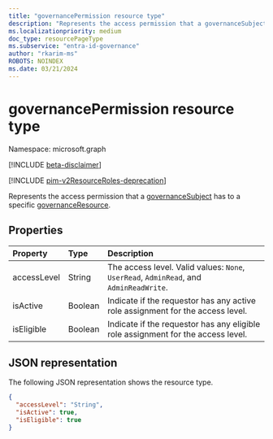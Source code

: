 ```yaml
---
title: "governancePermission resource type"
description: "Represents the access permission that a governanceSubject has to a specific governanceResource.  "
ms.localizationpriority: medium
doc_type: resourcePageType
ms.subservice: "entra-id-governance"
author: "rkarim-ms"
ROBOTS: NOINDEX
ms.date: 03/21/2024
---
```


# governancePermission resource type

Namespace: microsoft.graph

[!INCLUDE [beta-disclaimer](../../includes/beta-disclaimer.md)]

[!INCLUDE [pim-v2ResourceRoles-deprecation](../../includes/pim-v2ResourceRoles-deprecation.md)]

Represents the access permission that a [governanceSubject](../resources/governancesubject.md) has to a specific [governanceResource](../resources/governanceresource.md).


## Properties
| Property       | Type    |Description|
|:---------------|:--------|:----------|
|accessLevel|String|The access level. Valid values: ``None``, ``UserRead``, ``AdminRead``, and ``AdminReadWrite``.|
|isActive|Boolean|Indicate if the requestor has any active role assignment for the access level.|
|isEligible|Boolean|Indicate if the requestor has any eligible role assignment for the access level.|

## JSON representation

The following JSON representation shows the resource type.
<!-- {
  "blockType": "resource",
  "optionalProperties": [

  ],
  "@odata.type": "microsoft.graph.governancePermission"
}-->
```json
{
  "accessLevel": "String",
  "isActive": true,
  "isEligible": true
}

```


